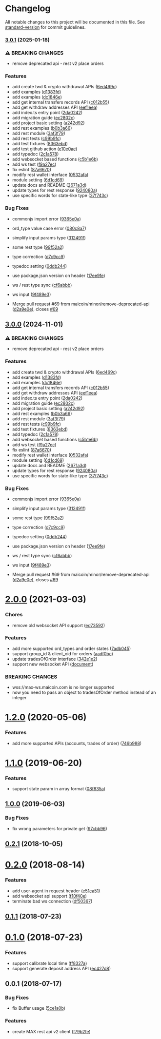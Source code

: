# Changelog

All notable changes to this project will be documented in this file. See [standard-version](https://github.com/conventional-changelog/standard-version) for commit guidelines.

### [3.0.1](https://github.com/maicoin/max-exchange-api-node/compare/v2.0.0...v3.0.1) (2025-01-18)


### ⚠ BREAKING CHANGES

* remove deprecated api - rest v2 place orders

### Features

* add create twd & crypto withdrawal APIs ([6ed469c](https://github.com/maicoin/max-exchange-api-node/commit/6ed469cbe283256ac2019709b4760a7dc8fe2d3c))
* add examples ([d1383fd](https://github.com/maicoin/max-exchange-api-node/commit/d1383fd10de4bf03559b7b2a78ef5f5c4addf8ce))
* add examples ([dc1846e](https://github.com/maicoin/max-exchange-api-node/commit/dc1846e2c7c3c820842b86596a16b4367d6b7bc1))
* add get internal transfers records API ([c012b55](https://github.com/maicoin/max-exchange-api-node/commit/c012b55ea4076a01cb6ab4d42e04948f96598981))
* add get withdraw addresses API ([eef1eea](https://github.com/maicoin/max-exchange-api-node/commit/eef1eea59320cafe8f40ac5feb9dea65ef931c31))
* add index.ts entry point ([2da0242](https://github.com/maicoin/max-exchange-api-node/commit/2da02422c3e61c3171caee4416ad6773382ef56f))
* add migration guide ([ec2802c](https://github.com/maicoin/max-exchange-api-node/commit/ec2802c4de512e251a2892b58a2dcc7f792ce38b))
* add project basic setting ([a242d92](https://github.com/maicoin/max-exchange-api-node/commit/a242d92c6b612a91c42c571cc12ec7cd992f6600))
* add rest examples ([b0b3a66](https://github.com/maicoin/max-exchange-api-node/commit/b0b3a66ba6ae8bc31adeedbae1ef8aa78a852f3f))
* add rest module ([3af3f79](https://github.com/maicoin/max-exchange-api-node/commit/3af3f792601918173ce69e37e9ddbd099bd437dd))
* add rest tests ([c99b9fc](https://github.com/maicoin/max-exchange-api-node/commit/c99b9fc4b2a28185ddef54ef0efaf543722b8713))
* add test fixtures ([8363ebd](https://github.com/maicoin/max-exchange-api-node/commit/8363ebd6c5ea40194c965be6d1dad225ec77abbb))
* add test github action ([e10e0ae](https://github.com/maicoin/max-exchange-api-node/commit/e10e0aed25ae7e787328f77140d7de834e93430f))
* add typedoc ([2c1a578](https://github.com/maicoin/max-exchange-api-node/commit/2c1a578151ac73f88051bced8d9b35bc108fc22a))
* add websocket based functions ([c5b1e6b](https://github.com/maicoin/max-exchange-api-node/commit/c5b1e6bd0b692c111645f658d84d375aa96fb8e2))
* add ws test ([f9a27ec](https://github.com/maicoin/max-exchange-api-node/commit/f9a27ecef4fbaf07ff2d3e4d9cd58223cb698c89))
* fix eslint ([87a6670](https://github.com/maicoin/max-exchange-api-node/commit/87a6670847cb3851f3db72cb47414c43e546eea2))
* modify rest wallet interface ([0532afa](https://github.com/maicoin/max-exchange-api-node/commit/0532afa871fe6f878010da82d26ce085d4e9bdbb))
* module setting ([6d1cd69](https://github.com/maicoin/max-exchange-api-node/commit/6d1cd69eb8a2e8a31b19924327eea6c0c37dd50d))
* update docs and README ([2671a3d](https://github.com/maicoin/max-exchange-api-node/commit/2671a3d62320884d1d961ebf3b48f6627961f267))
* update types for rest response ([924080a](https://github.com/maicoin/max-exchange-api-node/commit/924080acb4eb9b30d1a70d97b7738994c113714e))
* use specific words for state-like type ([37f743c](https://github.com/maicoin/max-exchange-api-node/commit/37f743cae187ec7910be99f1a6f8cf0fd321c870))


### Bug Fixes

* commonjs import error ([9365e0a](https://github.com/maicoin/max-exchange-api-node/commit/9365e0a82135b3cd3811c73fc696ed28e9247557))
* ord_type value case error ([080c8a7](https://github.com/maicoin/max-exchange-api-node/commit/080c8a73f975cb1306ef6365aeb6671973516908))
* simplify input params type ([312491f](https://github.com/maicoin/max-exchange-api-node/commit/312491f12bf91371d1529d709cfcf003192da227))
* some rest type ([99f52a2](https://github.com/maicoin/max-exchange-api-node/commit/99f52a21634ab78c5f59abab9ee5826da5f6b87d))
* type correction ([d7c9cc9](https://github.com/maicoin/max-exchange-api-node/commit/d7c9cc9d79bcdb533610429a811403411d0fb14f))
* typedoc setting ([0ddb244](https://github.com/maicoin/max-exchange-api-node/commit/0ddb2442b8880e694e22f15fd2f3cba4b5b2d96e))
* use package.json version on header ([17ee9fe](https://github.com/maicoin/max-exchange-api-node/commit/17ee9fee6ce61be9e952c45faf09ce4b2f0bc22c))
* ws / rest type sync ([cf6abbb](https://github.com/maicoin/max-exchange-api-node/commit/cf6abbb4a007e077c42f3f4f158c5adc21c0a4e1))
* ws input ([9f489e3](https://github.com/maicoin/max-exchange-api-node/commit/9f489e3b268af4e6bb91bef9ad9271afca03e345))


* Merge pull request #69 from maicoin/minor/remove-deprecated-api ([d2a9e0e](https://github.com/maicoin/max-exchange-api-node/commit/d2a9e0ed690fc9649641d0f22ad8e5ebd759f53a)), closes [#69](https://github.com/maicoin/max-exchange-api-node/issues/69)

## [3.0.0](https://github.com/maicoin/max-exchange-api-node/compare/v2.0.0...v3.0.0) (2024-11-01)


### ⚠ BREAKING CHANGES

* remove deprecated api - rest v2 place orders

### Features

* add create twd & crypto withdrawal APIs ([6ed469c](https://github.com/maicoin/max-exchange-api-node/commit/6ed469cbe283256ac2019709b4760a7dc8fe2d3c))
* add examples ([d1383fd](https://github.com/maicoin/max-exchange-api-node/commit/d1383fd10de4bf03559b7b2a78ef5f5c4addf8ce))
* add examples ([dc1846e](https://github.com/maicoin/max-exchange-api-node/commit/dc1846e2c7c3c820842b86596a16b4367d6b7bc1))
* add get internal transfers records API ([c012b55](https://github.com/maicoin/max-exchange-api-node/commit/c012b55ea4076a01cb6ab4d42e04948f96598981))
* add get withdraw addresses API ([eef1eea](https://github.com/maicoin/max-exchange-api-node/commit/eef1eea59320cafe8f40ac5feb9dea65ef931c31))
* add index.ts entry point ([2da0242](https://github.com/maicoin/max-exchange-api-node/commit/2da02422c3e61c3171caee4416ad6773382ef56f))
* add migration guide ([ec2802c](https://github.com/maicoin/max-exchange-api-node/commit/ec2802c4de512e251a2892b58a2dcc7f792ce38b))
* add project basic setting ([a242d92](https://github.com/maicoin/max-exchange-api-node/commit/a242d92c6b612a91c42c571cc12ec7cd992f6600))
* add rest examples ([b0b3a66](https://github.com/maicoin/max-exchange-api-node/commit/b0b3a66ba6ae8bc31adeedbae1ef8aa78a852f3f))
* add rest module ([3af3f79](https://github.com/maicoin/max-exchange-api-node/commit/3af3f792601918173ce69e37e9ddbd099bd437dd))
* add rest tests ([c99b9fc](https://github.com/maicoin/max-exchange-api-node/commit/c99b9fc4b2a28185ddef54ef0efaf543722b8713))
* add test fixtures ([8363ebd](https://github.com/maicoin/max-exchange-api-node/commit/8363ebd6c5ea40194c965be6d1dad225ec77abbb))
* add typedoc ([2c1a578](https://github.com/maicoin/max-exchange-api-node/commit/2c1a578151ac73f88051bced8d9b35bc108fc22a))
* add websocket based functions ([c5b1e6b](https://github.com/maicoin/max-exchange-api-node/commit/c5b1e6bd0b692c111645f658d84d375aa96fb8e2))
* add ws test ([f9a27ec](https://github.com/maicoin/max-exchange-api-node/commit/f9a27ecef4fbaf07ff2d3e4d9cd58223cb698c89))
* fix eslint ([87a6670](https://github.com/maicoin/max-exchange-api-node/commit/87a6670847cb3851f3db72cb47414c43e546eea2))
* modify rest wallet interface ([0532afa](https://github.com/maicoin/max-exchange-api-node/commit/0532afa871fe6f878010da82d26ce085d4e9bdbb))
* module setting ([6d1cd69](https://github.com/maicoin/max-exchange-api-node/commit/6d1cd69eb8a2e8a31b19924327eea6c0c37dd50d))
* update docs and README ([2671a3d](https://github.com/maicoin/max-exchange-api-node/commit/2671a3d62320884d1d961ebf3b48f6627961f267))
* update types for rest response ([924080a](https://github.com/maicoin/max-exchange-api-node/commit/924080acb4eb9b30d1a70d97b7738994c113714e))
* use specific words for state-like type ([37f743c](https://github.com/maicoin/max-exchange-api-node/commit/37f743cae187ec7910be99f1a6f8cf0fd321c870))


### Bug Fixes

* commonjs import error ([9365e0a](https://github.com/maicoin/max-exchange-api-node/commit/9365e0a82135b3cd3811c73fc696ed28e9247557))
* simplify input params type ([312491f](https://github.com/maicoin/max-exchange-api-node/commit/312491f12bf91371d1529d709cfcf003192da227))
* some rest type ([99f52a2](https://github.com/maicoin/max-exchange-api-node/commit/99f52a21634ab78c5f59abab9ee5826da5f6b87d))
* type correction ([d7c9cc9](https://github.com/maicoin/max-exchange-api-node/commit/d7c9cc9d79bcdb533610429a811403411d0fb14f))
* typedoc setting ([0ddb244](https://github.com/maicoin/max-exchange-api-node/commit/0ddb2442b8880e694e22f15fd2f3cba4b5b2d96e))
* use package.json version on header ([17ee9fe](https://github.com/maicoin/max-exchange-api-node/commit/17ee9fee6ce61be9e952c45faf09ce4b2f0bc22c))
* ws / rest type sync ([cf6abbb](https://github.com/maicoin/max-exchange-api-node/commit/cf6abbb4a007e077c42f3f4f158c5adc21c0a4e1))
* ws input ([9f489e3](https://github.com/maicoin/max-exchange-api-node/commit/9f489e3b268af4e6bb91bef9ad9271afca03e345))


* Merge pull request #69 from maicoin/minor/remove-deprecated-api ([d2a9e0e](https://github.com/maicoin/max-exchange-api-node/commit/d2a9e0ed690fc9649641d0f22ad8e5ebd759f53a)), closes [#69](https://github.com/maicoin/max-exchange-api-node/issues/69)

<a name="2.0.0"></a>
# [2.0.0](https://github.com/maicoin/max-exchange-api-node/compare/v1.2.0...v2.0.0) (2021-03-03)


### Chores

* remove old websocket API support ([ed73592](https://github.com/maicoin/max-exchange-api-node/commit/ed73592))


### Features

* add more supported ord_types and order states ([7adb045](https://github.com/maicoin/max-exchange-api-node/commit/7adb045))
* support group_id & client_oid for orders ([aadf0bc](https://github.com/maicoin/max-exchange-api-node/commit/aadf0bc))
* update tradesOfOrder interface ([342e1e2](https://github.com/maicoin/max-exchange-api-node/commit/342e1e2))
* support new websocket API ([document](https://maicoin.github.io/max-websocket-docs/))


### BREAKING CHANGES

* wss://max-ws.maicoin.com is no longer supported
* now you need to pass an object to tradesOfOrder method
instead of an integer



<a name="1.2.0"></a>
# [1.2.0](https://github.com/maicoin/max-exchange-api-node/compare/v1.1.0...v1.2.0) (2020-05-06)


### Features

* add more supported APIs (accounts, trades of order) ([746b988](https://github.com/maicoin/max-exchange-api-node/commit/746b988))



<a name="1.1.0"></a>
# [1.1.0](https://github.com/maicoin/max-exchange-api-node/compare/v1.0.0...v1.1.0) (2019-06-20)


### Features

* support state param in array format ([08f835a](https://github.com/maicoin/max-exchange-api-node/commit/08f835a))



<a name="1.0.0"></a>
## [1.0.0](https://github.com/maicoin/max-exchange-api-node/compare/v0.2.1...v1.0.0) (2019-06-03)


### Bug Fixes

* fix wrong parameters for private get ([97cbb96](https://github.com/maicoin/max-exchange-api-node/commit/97cbb96))



<a name="0.2.1"></a>
## [0.2.1](https://github.com/maicoin/max-exchange-api-node/compare/v0.2.0...v0.2.1) (2018-10-05)



<a name="0.2.0"></a>
# [0.2.0](https://github.com/maicoin/max-exchange-api-node/compare/v0.1.1...v0.2.0) (2018-08-14)


### Features

* add user-agent in request header ([e51ca51](https://github.com/maicoin/max-exchange-api-node/commit/e51ca51))
* add websocket api support ([f10f40e](https://github.com/maicoin/max-exchange-api-node/commit/f10f40e))
* terminate bad ws connection ([df50367](https://github.com/maicoin/max-exchange-api-node/commit/df50367))



<a name="0.1.1"></a>
## [0.1.1](https://github.com/maicoin/max-exchange-api-node/compare/v0.1.0...v0.1.1) (2018-07-23)



<a name="0.1.0"></a>
# [0.1.0](https://github.com/maicoin/max-exchange-api-node/compare/v0.0.1...v0.1.0) (2018-07-23)


### Features

* support calibrate local time ([ff8327a](https://github.com/maicoin/max-exchange-api-node/commit/ff8327a))
* support generate deposit address API ([ec427d8](https://github.com/maicoin/max-exchange-api-node/commit/ec427d8))



<a name="0.0.1"></a>
## 0.0.1 (2018-07-17)


### Bug Fixes

* fix Buffer usage ([5ce1a0b](https://github.com/maicoin/max-exchange-api-node/commit/5ce1a0b))


### Features

* create MAX rest api v2 client ([f79b2fe](https://github.com/maicoin/max-exchange-api-node/commit/f79b2fe))
